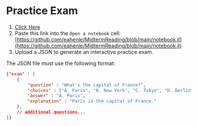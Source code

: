 # Practice Exam

1. [Click Here](https://binder.plutojl.org)
2. Paste this link into the `Open a notebook` cell: [https://github.com/eahenle/MidtermReading/blob/main/notebook.jl](https://github.com/eahenle/MidtermReading/blob/main/notebook.jl)
3. Upload a JSON to generate an interactive practice exam.

The JSON file must use the following format:

```json
{"exam" : [
    {
        "question" : "What's the capital of France?",
        "choices" : ["A. Paris", "B. New York", "C. Tokyo", "D. Berlin"],
        "answer" : "A. Paris",
        "explanation" : "Paris is the capital of France."
    },
    // additional questions...
]}
```
